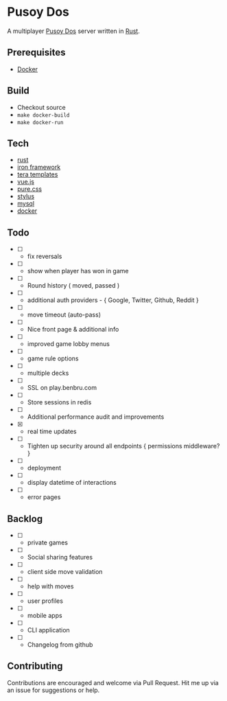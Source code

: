 # Pusoy Dos
A multiplayer [Pusoy Dos](https://en.wikipedia.org/wiki/Pusoy_dos) server written in [Rust](https://www.rust-lang.org).

## Prerequisites
- [Docker](https://www.docker.com)

## Build
- Checkout source
- `make docker-build` 
- `make docker-run`

## Tech
- [rust](https://www.rust-lang.org)
 - [iron framework](http://ironframework.io/)
 - [tera templates](https://github.com/Keats/tera)
- [vue.js](https://vuejs.org)
- [pure.css](http://purecss.io/)
- [stylus](http://stylus-lang.com/)
- [mysql](https://www.mysql.com/)
- [docker](https://www.docker.com/)

## Todo
- [ ] - fix reversals
- [ ] - show when player has won in game
- [ ] - Round history ( moved, passed )
- [ ] - additional auth providers - { Google, Twitter, Github, Reddit }
- [ ] - move timeout (auto-pass)
- [ ] - Nice front page & additional info
- [ ] - improved game lobby menus
- [ ] - game rule options
- [ ] - multiple decks
- [ ] - SSL on play.benbru.com
- [ ] - Store sessions in redis
- [ ] - Additional performance audit and improvements
- [x] - real time updates
- [ ] - Tighten up security around all endpoints { permissions middleware? }
- [ ] - deployment
- [ ] - display datetime of interactions
- [ ] - error pages

## Backlog
- [ ] - private games
- [ ] - Social sharing features
- [ ] - client side move validation
- [ ] - help with moves
- [ ] - user profiles
- [ ] - mobile apps
- [ ] - CLI application
- [ ] - Changelog from github

## Contributing
Contributions are encouraged and welcome via Pull Request. 
Hit me up via an issue for suggestions or help.
